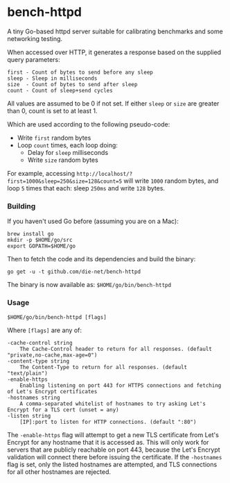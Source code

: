 # bench-httpd

A tiny Go-based httpd server suitable for calibrating benchmarks and some networking testing.

When accessed over HTTP, it generates a response based on the supplied query parameters:

    first - Count of bytes to send before any sleep
    sleep - Sleep in milliseconds
    size  - Count of bytes to send after sleep
    count - Count of sleep+send cycles

All values are assumed to be 0 if not set. If either ```sleep``` or ```size``` are greater than 0, count is set to at least 1.

Which are used according to the following pseudo-code:

* Write ```first``` random bytes
* Loop ```count``` times, each loop doing:
  * Delay for ```sleep``` milliseconds
  * Write ```size``` random bytes

For example, accessing ```http://localhost/?first=1000&sleep=250&size=128&count=5``` will write ```1000``` random bytes, and loop ```5``` times that each: sleep ```250ms``` and write ```128``` bytes.

### Building

If you haven't used Go before (assuming you are on a Mac):

    brew install go
    mkdir -p $HOME/go/src
    export GOPATH=$HOME/go

Then to fetch the code and its dependencies and build the binary:

    go get -u -t github.com/die-net/bench-httpd

The binary is now available as: ```$HOME/go/bin/bench-httpd```

### Usage

    $HOME/go/bin/bench-httpd [flags]

Where ```[flags]``` are any of:

    -cache-control string
        The Cache-Control header to return for all responses. (default "private,no-cache,max-age=0")
    -content-type string
        The Content-Type to return for all responses. (default "text/plain")
    -enable-https
        Enabling listening on port 443 for HTTPS connections and fetching of Let's Encrypt certificates
    -hostnames string
        A comma-separated whitelist of hostnames to try asking Let's Encrypt for a TLS cert (unset = any)
    -listen string
        [IP]:port to listen for HTTP connections. (default ":80")

The ```-enable-https``` flag will attempt to get a new TLS certificate from Let's Encrypt for any hostname that it is accessed as.  This will only work for servers that are publicly reachable on port 443, because the Let's Encrypt validation will connect there before issuing the certificate.  If the ```-hostnames``` flag is set, only the listed hostnames are attempted, and TLS connections for all other hostnames are rejected.